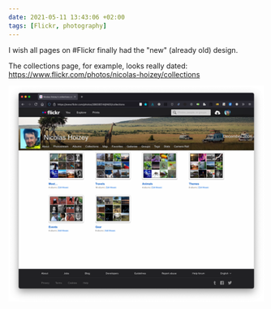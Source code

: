```yaml
---
date: 2021-05-11 13:43:06 +02:00
tags: [Flickr, photography]
---
```


I wish all pages on #Flickr finally had the "new" (already old) design.

The collections page, for example, looks really dated:
<https://www.flickr.com/photos/nicolas-hoizey/collections>

![The collections page on Flickr, with the very old design](flickr-collection.png)
